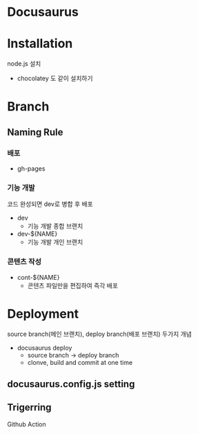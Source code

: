 # Docusaurus
# Installation
node.js 설치
- chocolatey 도 같이 설치하기

# Branch 

## Naming Rule
### 배포
- gh-pages
### 기능 개발
코드 완성되면 dev로 병합 후 배포
- dev
    - 기능 개발 종합 브랜치
- dev-${NAME}
    - 기능 개발 개인 브랜치
### 콘텐츠 작성
- cont-${NAME}
    - 콘텐츠 파일만을 편집하여 즉각 배포 


# Deployment
source branch(메인 브랜치), deploy branch(배포 브랜치) 두가지 개념
- docusaurus deploy
    - source branch -> deploy branch
    - clonve, build and commit at one time
## docusaurus.config.js setting


## Trigerring

Github Action
 
